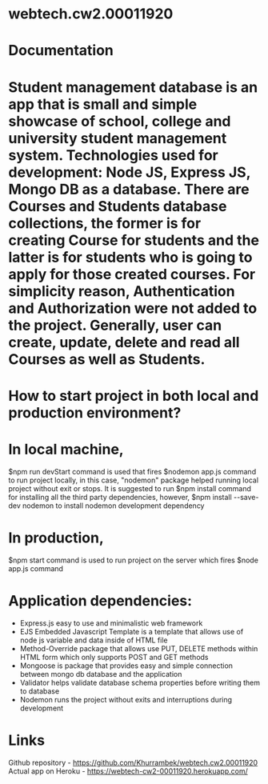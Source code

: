 # webtech.cw2.00011920

# Documentation
# Student management database is an app that is small and simple showcase of school, college and university student management system. Technologies used for development: Node JS, Express JS, Mongo DB as a database. There are Courses and Students database collections, the former is for creating Course for students and the latter is for students who is going to apply for those created courses. For simplicity reason, Authentication and Authorization were not added to the project. Generally, user can create, update, delete and read all Courses as well as Students.

# How to start project in both local and production environment?
# In local machine, 
$npm run devStart command is used that fires
$nodemon app.js command to run  project locally, in this case, "nodemon" package helped running local project without exit or stops. It is suggested to run 
$npm install command for installing all the third party dependencies, however, 
$npm install --save-dev nodemon to install nodemon development dependency
# In production, 
$npm start command is used to run project on the server which fires $node app.js command

# Application dependencies:
- Express.js easy to use and minimalistic web framework
- EJS Embedded Javascript Template is a template that allows use of node js variable and data inside of HTML file
- Method-Override package that allows use PUT, DELETE methods within HTML form which only supports POST and GET methods
- Mongoose is package that provides easy and simple connection between mongo db database and the application
- Validator helps validate database schema properties before writing them to database
- Nodemon runs the project without exits and interruptions during development

# Links
Github repository - https://github.com/Khurrambek/webtech.cw2.00011920
Actual app on Heroku - https://webtech-cw2-00011920.herokuapp.com/
